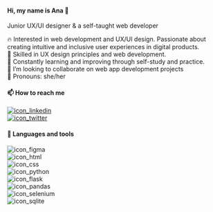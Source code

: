 #### Hi, my name is Ana 👋
Junior UX/UI designer & a self-taught web developer

🔥 Interested in web development and UX/UI design. Passionate about creating intuitive and inclusive user experiences in digital products.\
🎨 Skilled in UX design principles and web development.\
🌱 Constantly learning and improving through self-study and practice.\
🤝 I’m looking to collaborate on web app development projects\
👩 Pronouns: she/her

#### 📫 How to reach me
[![icon_linkedin](https://github.com/SiAna00/SiAna00/assets/137308766/8e8582a4-f95e-4dc6-9dd2-e3e675562c5c)
](https://www.linkedin.com/in/ana-%C5%A1-7a3226276/ "Go to LinkedIn")\
[![icon_twitter](https://github.com/SiAna00/SiAna00/assets/137308766/e59f78d0-d772-4591-9ce1-0f759fc8d2c8)
](https://twitter.com/MFliping "Go to X")

#### 🔧 Languages and tools
![icon_figma](https://github.com/SiAna00/SiAna00/assets/137308766/4596389c-039a-4e30-8f25-04316b38f49a "Figma")\
![icon_html](https://github.com/SiAna00/SiAna00/assets/137308766/ff2b3d07-31dc-4dc9-83e4-6bfd12d11ca7 "HTML")\
![icon_css](https://github.com/SiAna00/SiAna00/assets/137308766/2ecfa70a-4ee5-4079-ace1-0ee663082ee8 "CSS")\
![icon_python](https://github.com/SiAna00/SiAna00/assets/137308766/7579609b-e8a6-40a9-a68a-9fa7530dc1ec "Python")\
![icon_flask](https://github.com/SiAna00/SiAna00/assets/137308766/c6ea2316-8f8b-49e1-b73a-07eea5accb2a "Flask")\
![icon_pandas](https://github.com/SiAna00/SiAna00/assets/137308766/dd0ebccc-e422-412e-9400-537b2bfd2b0a "Pandas")\
![icon_selenium](https://github.com/SiAna00/SiAna00/assets/137308766/049dcfc2-d410-4651-a050-3b7531836c71 "Selenium")\
![icon_sqlite](https://github.com/SiAna00/SiAna00/assets/137308766/c0de71e4-c436-4da0-a8b3-de9bcd1a56ed "SQLite")









<!---
SiAna00/SiAna00 is a ✨ special ✨ repository because its `README.md` (this file) appears on your GitHub profile.
You can click the Preview link to take a look at your changes.
--->
